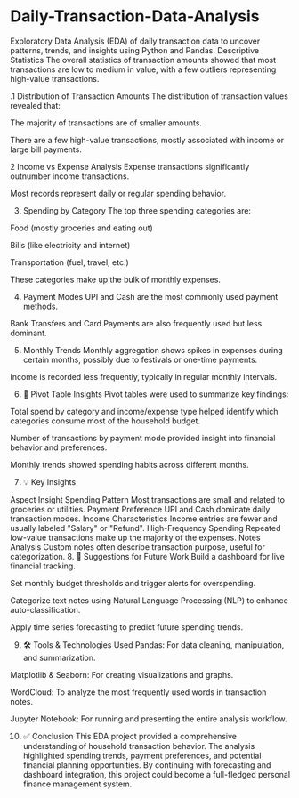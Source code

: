 # Daily-Transaction-Data-Analysis
Exploratory Data Analysis (EDA) of daily transaction data to uncover patterns, trends, and insights using Python and Pandas.
Descriptive Statistics
The overall statistics of transaction amounts showed that most transactions are low to medium in value, with a few outliers representing high-value transactions.

.1 Distribution of Transaction Amounts
The distribution of transaction values revealed that:

The majority of transactions are of smaller amounts.

There are a few high-value transactions, mostly associated with income or large bill payments.

2 Income vs Expense Analysis
Expense transactions significantly outnumber income transactions.

Most records represent daily or regular spending behavior.

3. Spending by Category
The top three spending categories are:

Food (mostly groceries and eating out)

Bills (like electricity and internet)

Transportation (fuel, travel, etc.)

These categories make up the bulk of monthly expenses.

4. Payment Modes
UPI and Cash are the most commonly used payment methods.

Bank Transfers and Card Payments are also frequently used but less dominant.

5. Monthly Trends
Monthly aggregation shows spikes in expenses during certain months, possibly due to festivals or one-time payments.

Income is recorded less frequently, typically in regular monthly intervals.

6. 🔁 Pivot Table Insights
Pivot tables were used to summarize key findings:

Total spend by category and income/expense type helped identify which categories consume most of the household budget.

Number of transactions by payment mode provided insight into financial behavior and preferences.

Monthly trends showed spending habits across different months.

7. 💡 Key Insights

Aspect	Insight
Spending Pattern	Most transactions are small and related to groceries or utilities.
Payment Preference	UPI and Cash dominate daily transaction modes.
Income Characteristics	Income entries are fewer and usually labeled "Salary" or "Refund".
High-Frequency Spending	Repeated low-value transactions make up the majority of the expenses.
Notes Analysis	Custom notes often describe transaction purpose, useful for categorization.
8. 🔭 Suggestions for Future Work
Build a dashboard for live financial tracking.

Set monthly budget thresholds and trigger alerts for overspending.

Categorize text notes using Natural Language Processing (NLP) to enhance auto-classification.

Apply time series forecasting to predict future spending trends.

9. 🛠 Tools & Technologies Used
Pandas: For data cleaning, manipulation, and summarization.

Matplotlib & Seaborn: For creating visualizations and graphs.

WordCloud: To analyze the most frequently used words in transaction notes.

Jupyter Notebook: For running and presenting the entire analysis workflow.

10. ✅ Conclusion
This EDA project provided a comprehensive understanding of household transaction behavior. The analysis highlighted spending trends, payment preferences, and potential financial planning opportunities. By continuing with forecasting and dashboard integration, this project could become a full-fledged personal finance management system.

